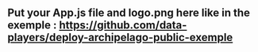 ## Put your App.js file and logo.png here like in the exemple : https://github.com/data-players/deploy-archipelago-public-exemple